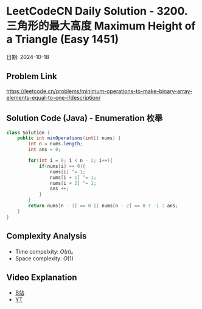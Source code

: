 # LeetCodeCN Daily Solution - 3200. 三角形的最大高度 Maximum Height of a Triangle (Easy 1451)
日期: 2024-10-18

## Problem Link
https://leetcode.cn/problems/minimum-operations-to-make-binary-array-elements-equal-to-one-i/description/


## Solution Code (Java) - Enumeration 枚舉
```Java
class Solution {
    public int minOperations(int[] nums) {
        int n = nums.length;
        int ans = 0;

        for(int i = 0; i < n - 2; i++){
            if(nums[i] == 0){
                nums[i] ^= 1;
                nums[i + 1] ^= 1;
                nums[i + 2] ^= 1;
                ans ++;
            }
        }
        return nums[n - 1] == 0 || nums[n - 2] == 0 ? -1 : ans;
    }
}
```

## Complexity Analysis
* Time compelxity: $O(n)$。
* Space complexity: $O(1)$

## Video Explanation
* [B站](https://www.bilibili.com/video/BV1emyTYFETN/)
* [YT](https://youtu.be/mncQ4ixptc8)